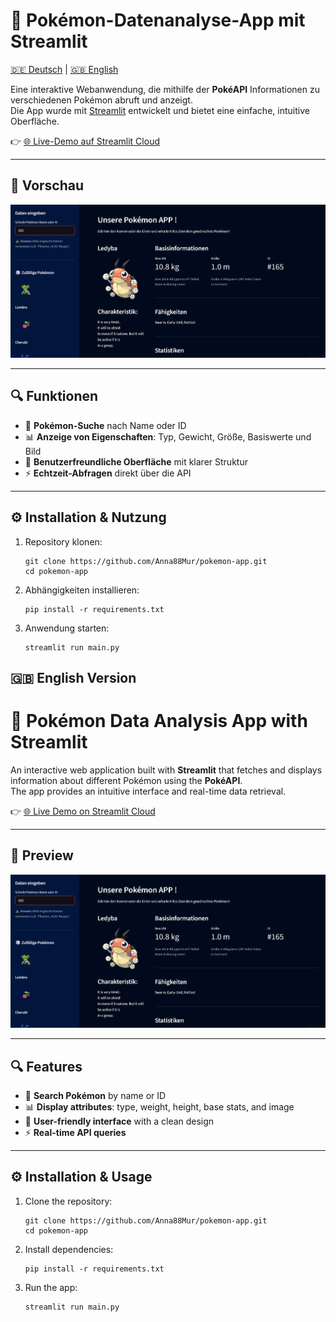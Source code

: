 # 🐾 Pokémon-Datenanalyse-App mit Streamlit

[🇩🇪 Deutsch](#-deutsche-version) | [🇬🇧 English](#-english-version)

Eine interaktive Webanwendung, die mithilfe der **PokéAPI** Informationen zu verschiedenen Pokémon abruft und anzeigt.  
Die App wurde mit [Streamlit](https://streamlit.io/) entwickelt und bietet eine einfache, intuitive Oberfläche.  

👉 [🌐 Live-Demo auf Streamlit Cloud](https://pokemon-app-7ddfedcbzgztf6mj9ttgvd.streamlit.app/)

---

## 📸 Vorschau

![App Vorschau](images/demo.png)

---

## 🔍 Funktionen

- 🔎 **Pokémon-Suche** nach Name oder ID  
- 📊 **Anzeige von Eigenschaften**: Typ, Gewicht, Größe, Basiswerte und Bild  
- 🎨 **Benutzerfreundliche Oberfläche** mit klarer Struktur  
- ⚡ **Echtzeit-Abfragen** direkt über die API  

---

## ⚙️ Installation & Nutzung

1. Repository klonen:
   ```
   git clone https://github.com/Anna88Mur/pokemon-app.git
   cd pokemon-app
   ```

2. Abhängigkeiten installieren:       
    ```
    pip install -r requirements.txt
    ```

3. Anwendung starten:
    ```
    streamlit run main.py
    ```

## 🇬🇧 English Version

# 🐾 Pokémon Data Analysis App with Streamlit

An interactive web application built with **Streamlit** that fetches and displays information about different Pokémon using the **PokéAPI**.  
The app provides an intuitive interface and real-time data retrieval.  

👉 [🌐 Live Demo on Streamlit Cloud](https://pokemon-app-7ddfedcbzgztf6mj9ttgvd.streamlit.app/)

---

## 📸 Preview

![App Preview](images/demo.png)

---

## 🔍 Features

- 🔎 **Search Pokémon** by name or ID  
- 📊 **Display attributes**: type, weight, height, base stats, and image  
- 🎨 **User-friendly interface** with a clean design  
- ⚡ **Real-time API queries**  

---

## ⚙️ Installation & Usage

1. Clone the repository:
   ```
   git clone https://github.com/Anna88Mur/pokemon-app.git
   cd pokemon-app
   ```

2. Install dependencies:  
    ```
    pip install -r requirements.txt
    ```

3. Run the app:
    ```
    streamlit run main.py
    ```
